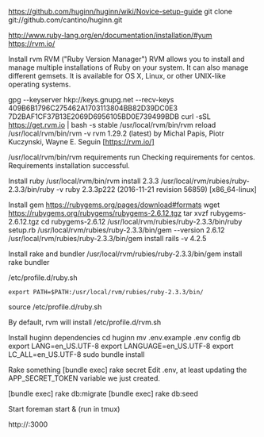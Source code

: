 https://github.com/huginn/huginn/wiki/Novice-setup-guide
git clone git://github.com/cantino/huginn.git

http://www.ruby-lang.org/en/documentation/installation/#yum
https://rvm.io/

Install rvm
RVM ("Ruby Version Manager")
RVM allows you to install and manage multiple installations of Ruby on your system. It can also manage different gemsets.
It is available for OS X, Linux, or other UNIX-like operating systems.

gpg --keyserver hkp://keys.gnupg.net --recv-keys 409B6B1796C275462A1703113804BB82D39DC0E3 7D2BAF1CF37B13E2069D6956105BD0E739499BDB
curl -sSL https://get.rvm.io | bash -s stable
/usr/local/rvm/bin/rvm reload
/usr/local/rvm/bin/rvm -v
rvm 1.29.2 (latest) by Michal Papis, Piotr Kuczynski, Wayne E. Seguin [https://rvm.io/]

/usr/local/rvm/bin/rvm requirements run
Checking requirements for centos.
Requirements installation successful.

Install ruby
/usr/local/rvm/bin/rvm install 2.3.3
/usr/local/rvm/rubies/ruby-2.3.3/bin/ruby -v
ruby 2.3.3p222 (2016-11-21 revision 56859) [x86_64-linux]

Install gem
https://rubygems.org/pages/download#formats
wget https://rubygems.org/rubygems/rubygems-2.6.12.tgz
tar xvzf rubygems-2.6.12.tgz
cd rubygems-2.6.12
/usr/local/rvm/rubies/ruby-2.3.3/bin/ruby setup.rb
/usr/local/rvm/rubies/ruby-2.3.3/bin/gem --version
2.6.12
/usr/local/rvm/rubies/ruby-2.3.3/bin/gem install rails -v 4.2.5

Install rake and bundler
/usr/local/rvm/rubies/ruby-2.3.3/bin/gem install rake bundler

/etc/profile.d/ruby.sh
```
export PATH=$PATH:/usr/local/rvm/rubies/ruby-2.3.3/bin/
```
source /etc/profile.d/ruby.sh

By default, rvm will install /etc/profile.d/rvm.sh

Install huginn dependencies
cd huginn
mv .env.example .env
config db
export LANG=en_US.UTF-8
export LANGUAGE=en_US.UTF-8
export LC_ALL=en_US.UTF-8
sudo bundle install

Rake something
[bundle exec] rake secret
Edit .env, at least updating the APP_SECRET_TOKEN variable we just created.

[bundle exec] rake db:migrate
[bundle exec] rake db:seed

Start
foreman start & (run in tmux)

http://<IP-SERVER>:3000
